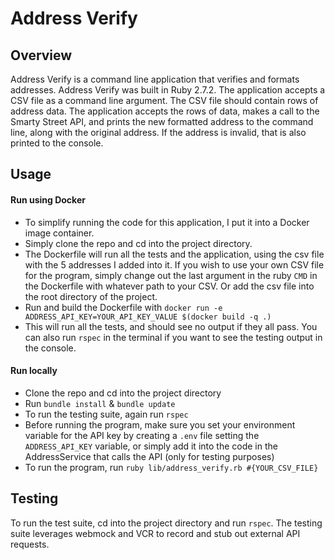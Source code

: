 # Address Verify

## Overview
Address Verify is a command line application that verifies and formats 
addresses. Address Verify was built in Ruby 2.7.2. The application accepts a CSV file as a command line argument. The CSV file should contain rows of address data. The application accepts the rows of data, makes a call to the Smarty Street API, and prints the new formatted address to the command line, along with the original address. If the address is invalid, that is also printed to the console.

## Usage
#### Run using Docker
* To simplify running the code for this application, I put it into a Docker image container.
* Simply clone the repo and cd into the project directory.
* The Dockerfile will run all the tests and the application, using the csv file with the 5 addresses I added into it. If you wish to use your own CSV file for the program, simply change out the last argument in the ruby `CMD` in the Dockerfile with whatever path to your CSV. Or add the csv file into the root directory of the project.
* Run and build the Dockerfile with `docker run -e ADDRESS_API_KEY=YOUR_API_KEY_VALUE $(docker build -q .)`
* This will run all the tests, and should see no output if they all pass. You can also run `rspec` in the terminal if you want to see the testing output in the console.

#### Run locally
* Clone the repo and cd into the project directory
* Run `bundle install` & `bundle update`
* To run the testing suite, again run `rspec`
* Before running the program, make sure you set your environment variable for the API key by creating a `.env` file setting the `ADDRESS_API_KEY` variable, or simply add it into the code in the AddressService that calls the API (only for testing purposes)
* To run the program, run `ruby lib/address_verify.rb #{YOUR_CSV_FILE}`


## Testing
To run the test suite, cd into the project directory and run `rspec`. The testing suite leverages webmock and VCR to record and stub out external API requests.